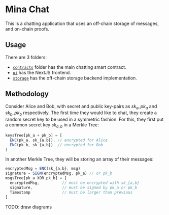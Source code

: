 # Mina Chat

This is a chatting application that uses an off-chain storage of messages, and on-chain proofs.

## Usage

There are 3 folders:

- [`contracts`](./contracts/) folder has the main chatting smart contract.
- [`ui`](./ui/) has the NextJS frontend.
- [`storage`](./storage/) has the off-chain storage backend implementation.

## Methodology

Consider Alice and Bob, with secret and public key-pairs as $sk_a, pk_a$ and $sk_b, pk_b$ respectively. The first time they would like to chat, they create a random secret key to be used in a symmetric fashion. For this, they first put a common secret key $sk_{a,b}$ in a Merkle Tree:

```ts
keysTree[pk_a + pk_b] = [
  ENC(pk_a, sk_{a,b}), // encrypted for Alice
  ENC(pk_b, sk_{a,b})  // encrypted for Bob
]
```

In another Merkle Tree, they will be storing an array of their messages:

```ts
encryptedMsg = ENC(sk_{a,b}, msg)
signature = SIGN(encryptedMsg, pk_a) // or pk_b
msgsTree[pk_a XOR pk_b] = [
  encryptedMsg,          // must be encrypted with sk_{a,b}
  signature,             // must be signed by pk_a or pk_b
  Timestamp              // must be larger than previous
]
```

TODO: draw diagrams
